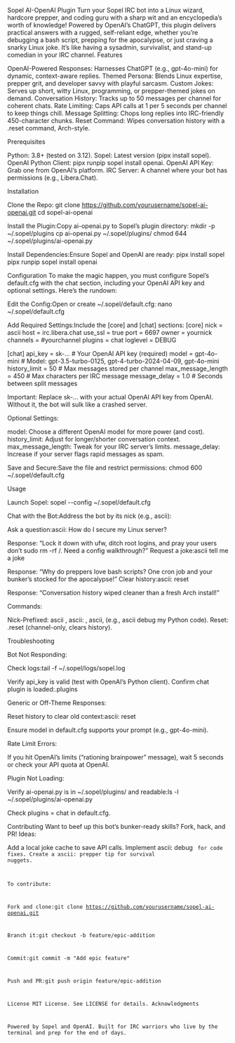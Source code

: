 Sopel AI-OpenAI Plugin
Turn your Sopel IRC bot into a Linux wizard, hardcore prepper, and coding guru with a sharp wit and an encyclopedia’s worth of knowledge! Powered by OpenAI’s ChatGPT, this plugin delivers practical answers with a rugged, self-reliant edge, whether you’re debugging a bash script, prepping for the apocalypse, or just craving a snarky Linux joke. It’s like having a sysadmin, survivalist, and stand-up comedian in your IRC channel.
Features

OpenAI-Powered Responses: Harnesses ChatGPT (e.g., gpt-4o-mini) for dynamic, context-aware replies.
Themed Persona: Blends Linux expertise, prepper grit, and developer savvy with playful sarcasm.
Custom Jokes: Serves up short, witty Linux, programming, or prepper-themed jokes on demand.
Conversation History: Tracks up to 50 messages per channel for coherent chats.
Rate Limiting: Caps API calls at 1 per 5 seconds per channel to keep things chill.
Message Splitting: Chops long replies into IRC-friendly 450-character chunks.
Reset Command: Wipes conversation history with a .reset command, Arch-style.

Prerequisites

Python: 3.8+ (tested on 3.12).
Sopel: Latest version (pipx install sopel).
OpenAI Python Client: pipx runpip sopel install openai.
OpenAI API Key: Grab one from OpenAI’s platform.
IRC Server: A channel where your bot has permissions (e.g., Libera.Chat).

Installation

Clone the Repo:
git clone https://github.com/yourusername/sopel-ai-openai.git
cd sopel-ai-openai


Install the Plugin:Copy ai-openai.py to Sopel’s plugin directory:
mkdir -p ~/.sopel/plugins
cp ai-openai.py ~/.sopel/plugins/
chmod 644 ~/.sopel/plugins/ai-openai.py


Install Dependencies:Ensure Sopel and OpenAI are ready:
pipx install sopel
pipx runpip sopel install openai



Configuration
To make the magic happen, you must configure Sopel’s default.cfg with the chat section, including your OpenAI API key and optional settings. Here’s the rundown:

Edit the Config:Open or create ~/.sopel/default.cfg:
nano ~/.sopel/default.cfg


Add Required Settings:Include the [core] and [chat] sections:
[core]
nick = ascii
host = irc.libera.chat
use_ssl = true
port = 6697
owner = yournick
channels = #yourchannel
plugins = chat
loglevel = DEBUG

[chat]
api_key = sk-...  # Your OpenAI API key (required)
model = gpt-4o-mini  # Model: gpt-3.5-turbo-0125, gpt-4-turbo-2024-04-09, gpt-4o-mini
history_limit = 50  # Max messages stored per channel
max_message_length = 450  # Max characters per IRC message
message_delay = 1.0  # Seconds between split messages

Important: Replace sk-... with your actual OpenAI API key from OpenAI. Without it, the bot will sulk like a crashed server.

Optional Settings:

model: Choose a different OpenAI model for more power (and cost).
history_limit: Adjust for longer/shorter conversation context.
max_message_length: Tweak for your IRC server’s limits.
message_delay: Increase if your server flags rapid messages as spam.


Save and Secure:Save the file and restrict permissions:
chmod 600 ~/.sopel/default.cfg



Usage

Launch Sopel:
sopel --config ~/.sopel/default.cfg


Chat with the Bot:Address the bot by its nick (e.g., ascii):

Ask a question:ascii: How do I secure my Linux server?

Response: “Lock it down with ufw, ditch root logins, and pray your users don’t sudo rm -rf /. Need a config walkthrough?”
Request a joke:ascii tell me a joke

Response: “Why do preppers love bash scripts? One cron job and your bunker’s stocked for the apocalypse!”
Clear history:ascii: reset

Response: “Conversation history wiped cleaner than a fresh Arch install!”


Commands:

Nick-Prefixed: ascii <message>, ascii: <message>, ascii, <message> (e.g., ascii debug my Python code).
Reset: .reset (channel-only, clears history).



Troubleshooting

Bot Not Responding:

Check logs:tail -f ~/.sopel/logs/sopel.log


Verify api_key is valid (test with OpenAI’s Python client).
Confirm chat plugin is loaded:.plugins




Generic or Off-Theme Responses:

Reset history to clear old context:ascii: reset


Ensure model in default.cfg supports your prompt (e.g., gpt-4o-mini).


Rate Limit Errors:

If you hit OpenAI’s limits (“rationing brainpower” message), wait 5 seconds or check your API quota at OpenAI.


Plugin Not Loading:

Verify ai-openai.py is in ~/.sopel/plugins/ and readable:ls -l ~/.sopel/plugins/ai-openai.py


Check plugins = chat in default.cfg.



Contributing
Want to beef up this bot’s bunker-ready skills? Fork, hack, and PR! Ideas:

Add a local joke cache to save API calls.
Implement ascii: debug <code> for code fixes.
Create a ascii: prepper tip for survival nuggets.

To contribute:

Fork and clone:git clone https://github.com/yourusername/sopel-ai-openai.git


Branch it:git checkout -b feature/epic-addition


Commit:git commit -m "Add epic feature"


Push and PR:git push origin feature/epic-addition



License
MIT License. See LICENSE for details.
Acknowledgments

Powered by Sopel and OpenAI.
Built for IRC warriors who live by the terminal and prep for the end of days.

